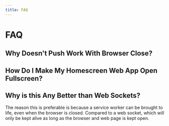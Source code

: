 ```yaml
---
title: FAQ
---
```

# FAQ

## Why Doesn't Push Work With Browser Close?

## How Do I Make My Homescreen Web App Open Fullscreen?

## Why is this Any Better than Web Sockets?

The reason this is preferable is because a service worker can be brought to
life, even when the browser is closed. Compared to a web socket, which will
only be kept alive as long as the browser and web page is kept open.
